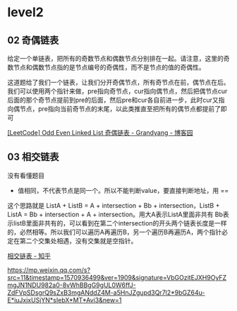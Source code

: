 # level2

## 02 奇偶链表

给定一个单链表，把所有的奇数节点和偶数节点分别排在一起。请注意，这里的奇数节点和偶数节点指的是节点编号的奇偶性，而不是节点的值的奇偶性。

这道题给了我们一个链表，让我们分开奇偶节点，所有奇节点在前，偶节点在后。我们可以使用两个指针来做，pre指向奇节点，cur指向偶节点，然后把偶节点cur后面的那个奇节点提前到pre的后面，然后pre和cur各自前进一步，此时cur又指向偶节点，pre指向当前奇节点的末尾，以此类推直至把所有的偶节点都提前了即可

[[LeetCode] Odd Even Linked List 奇偶链表 - Grandyang - 博客园](https://www.cnblogs.com/grandyang/p/5138936.html)

## 03 相交链表

没有看懂题目

- 值相同，不代表节点是同一个。所以不能判断value，要直接判断地址，用 == 

这个思路就是 ListA + ListB = A + intersection + Bb + intersection，ListB + ListA = Bb + intersection + A + intersection。用大A表示ListA里面非共有 Bb表示listB里面非共有的，可以看到在第二个intersection的开头两个链表长度是一样的，必然相等。所以我们可以遍历A再遍历B，另一个遍历B再遍历A，两个指针必定在第二个交集处相遇，没有交集就是空指针。

[相交链表 - 知乎](https://zhuanlan.zhihu.com/p/48313122)

https://mp.weixin.qq.com/s?src=11&timestamp=1570936499&ver=1909&signature=VbGOzitEJXH9OyFZmgJN1NDU982a0-8vWhBBgG9gUL0W6ffJ-ZdFVpSDsgrQ9sZxB3mgANddZ4M-a5HnJZgupd3Qr7l2*9bGZ64u-E*iuJxjxUSjYN*sIebX*MT*Avi3&new=1